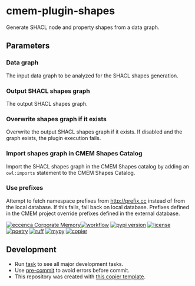 # cmem-plugin-shapes

Generate SHACL node and property shapes from a data graph.


## Parameters

### Data graph

The input data graph to be analyzed for the SHACL shapes generation.

### Output SHACL shapes graph

The output SHACL shapes graph.

### Overwrite shapes graph if it exists

Overwrite the output SHACL shapes graph if it exists. If disabled and the graph exists, the plugin execution fails.

### Import shapes graph in CMEM Shapes Catalog

Import the SHACL shapes graph in the CMEM Shapes catalog by adding an `owl:imports` statement to the CMEM Shapes Catalog.

### Use prefixes

Attempt to fetch namespace prefixes from http://prefix.cc instead of from the local database. If this fails, fall back
on local database. Prefixes defined in the CMEM project override prefixes defined in the external database.



[![eccenca Corporate Memory][cmem-shield]][cmem-link][![workflow](https://github.com/eccenca/cmem-plugin-shapes/actions/workflows/check.yml/badge.svg)](https://github.com/eccenca/cmem-plugin-shapes/actions) [![pypi version](https://img.shields.io/pypi/v/cmem-plugin-shapes)](https://pypi.org/project/cmem-plugin-shapes) [![license](https://img.shields.io/pypi/l/cmem-plugin-shapes)](https://pypi.org/project/cmem-plugin-shapes)
[![poetry][poetry-shield]][poetry-link] [![ruff][ruff-shield]][ruff-link] [![mypy][mypy-shield]][mypy-link] [![copier][copier-shield]][copier] 


## Development

- Run [task](https://taskfile.dev/) to see all major development tasks.
- Use [pre-commit](https://pre-commit.com/) to avoid errors before commit.
- This repository was created with [this copier template](https://github.com/eccenca/cmem-plugin-template).

[cmem-link]: https://documentation.eccenca.com
[cmem-shield]: https://img.shields.io/endpoint?url=https://dev.documentation.eccenca.com/badge.json
[poetry-link]: https://python-poetry.org/
[poetry-shield]: https://img.shields.io/endpoint?url=https://python-poetry.org/badge/v0.json
[ruff-link]: https://docs.astral.sh/ruff/
[ruff-shield]: https://img.shields.io/endpoint?url=https://raw.githubusercontent.com/astral-sh/ruff/main/assets/badge/v2.json&label=Code%20Style
[mypy-link]: https://mypy-lang.org/
[mypy-shield]: https://www.mypy-lang.org/static/mypy_badge.svg
[copier]: https://copier.readthedocs.io/
[copier-shield]: https://img.shields.io/endpoint?url=https://raw.githubusercontent.com/copier-org/copier/master/img/badge/badge-grayscale-inverted-border-purple.json
